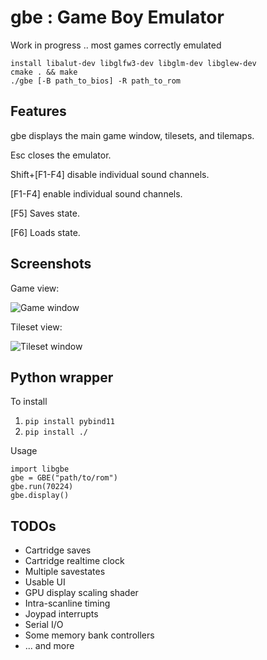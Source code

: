 # gbe : Game Boy Emulator

Work in progress .. most games correctly emulated
````
install libalut-dev libglfw3-dev libglm-dev libglew-dev
cmake . && make
./gbe [-B path_to_bios] -R path_to_rom
````

Features
---
gbe displays the main game window, tilesets, and tilemaps.

Esc closes the emulator.

Shift+[F1-F4] disable individual sound channels.

[F1-F4] enable individual sound channels.

[F5] Saves state.

[F6] Loads state.

Screenshots
---
Game view:

![Game window](https://raw.githubusercontent.com/psaikko/gbe/master/img/Game_screenshot.png)

Tileset view:

![Tileset window](https://raw.githubusercontent.com/psaikko/gbe/master/img/Tileset_screenshot.png)

Python wrapper
---
To install
1. `pip install pybind11`
2. `pip install ./`

Usage

```
import libgbe
gbe = GBE("path/to/rom")
gbe.run(70224)
gbe.display()
```

TODOs
---
- Cartridge saves
- Cartridge realtime clock
- Multiple savestates
- Usable UI
- GPU display scaling shader
- Intra-scanline timing
- Joypad interrupts
- Serial I/O
- Some memory bank controllers
- ... and more
